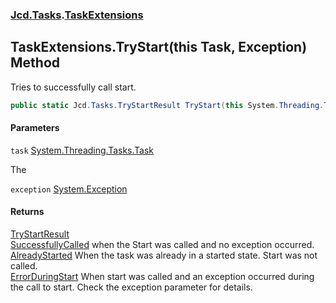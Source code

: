 ### [Jcd.Tasks](Jcd.Tasks.md 'Jcd.Tasks').[TaskExtensions](Jcd.Tasks.TaskExtensions.md 'Jcd.Tasks.TaskExtensions')

## TaskExtensions.TryStart(this Task, Exception) Method

Tries to successfully call start.

```csharp
public static Jcd.Tasks.TryStartResult TryStart(this System.Threading.Tasks.Task task, out System.Exception exception);
```
#### Parameters

<a name='Jcd.Tasks.TaskExtensions.TryStart(thisSystem.Threading.Tasks.Task,System.Exception).task'></a>

`task` [System.Threading.Tasks.Task](https://docs.microsoft.com/en-us/dotnet/api/System.Threading.Tasks.Task 'System.Threading.Tasks.Task')

The

<a name='Jcd.Tasks.TaskExtensions.TryStart(thisSystem.Threading.Tasks.Task,System.Exception).exception'></a>

`exception` [System.Exception](https://docs.microsoft.com/en-us/dotnet/api/System.Exception 'System.Exception')

#### Returns
[TryStartResult](Jcd.Tasks.TryStartResult.md 'Jcd.Tasks.TryStartResult')  
[SuccessfullyCalled](Jcd.Tasks.TryStartResult.md#Jcd.Tasks.TryStartResult.SuccessfullyCalled 'Jcd.Tasks.TryStartResult.SuccessfullyCalled') when the Start was called and no exception occurred.  
            [AlreadyStarted](Jcd.Tasks.TryStartResult.md#Jcd.Tasks.TryStartResult.AlreadyStarted 'Jcd.Tasks.TryStartResult.AlreadyStarted') When the task was already in a started state. Start was not called.  
            [ErrorDuringStart](Jcd.Tasks.TryStartResult.md#Jcd.Tasks.TryStartResult.ErrorDuringStart 'Jcd.Tasks.TryStartResult.ErrorDuringStart') When start was called and an exception occurred during the call to start. Check the exception parameter for details.
